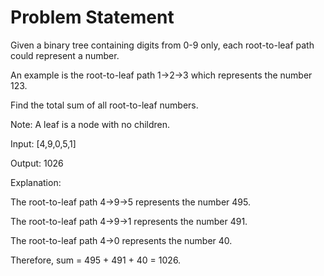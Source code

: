 # Problem Statement

Given a binary tree containing digits from 0-9 only, each root-to-leaf path could represent a number.


An example is the root-to-leaf path 1->2->3 which represents the number 123.


Find the total sum of all root-to-leaf numbers.


Note: A leaf is a node with no children.

Input: [4,9,0,5,1]

Output: 1026

Explanation:

The root-to-leaf path 4->9->5 represents the number 495.

The root-to-leaf path 4->9->1 represents the number 491.

The root-to-leaf path 4->0 represents the number 40.

Therefore, sum = 495 + 491 + 40 = 1026.
